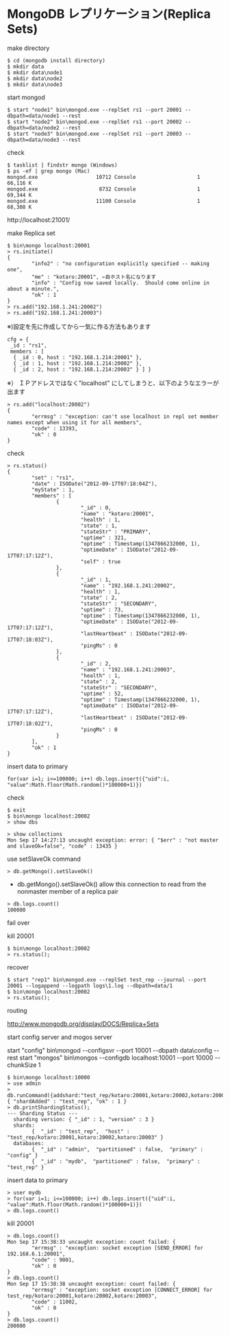 MongoDB レプリケーション(Replica Sets)
=================


make directory

```
$ cd (mongodb install directory)
$ mkdir data
$ mkdir data\node1
$ mkdir data\node2
$ mkdir data\node3
```
start mongod

```
$ start "node1" bin\mongod.exe --replSet rs1 --port 20001 --dbpath=data/node1 --rest
$ start "node2" bin\mongod.exe --replSet rs1 --port 20002 --dbpath=data/node2 --rest
$ start "node3" bin\mongod.exe --replSet rs1 --port 20003 --dbpath=data/node3 --rest
```

check

```
$ tasklist | findstr mongo (Windows)
$ ps -ef | grep mongo (Mac)
mongod.exe                   10712 Console                    1     66,116 K
mongod.exe                    8732 Console                    1     69,344 K
mongod.exe                   11100 Console                    1     68,308 K
```

http://localhost:21001/

make Replica set

```
$ bin\mongo localhost:20001
> rs.initiate()
{
        "info2" : "no configuration explicitly specified -- making one",
        "me" : "kotaro:20001", ←自ホスト名になります
        "info" : "Config now saved locally.  Should come online in about a minute.",
        "ok" : 1
}
> rs.add("192.168.1.241:20002")
> rs.add("192.168.1.241:20003")
```


※)設定を先に作成してから一気に作る方法もあります


```
cfg = {
 _id : "rs1", 
 members : [ 
  { _id : 0, host : "192.168.1.214:20001" }, 
  { _id : 1, host : "192.168.1.214:20002" }, 
  { _id : 2, host : "192.168.1.214:20003" } ] } 

```

※） ＩＰアドレスではなく"localhost" にしてしまうと、以下のようなエラーが出ます
```
> rs.add("localhost:20002")
{
        "errmsg" : "exception: can't use localhost in repl set member names except when using it for all members",
        "code" : 13393,
        "ok" : 0
}
```

check

```
> rs.status()
{
        "set" : "rs1",
        "date" : ISODate("2012-09-17T07:18:04Z"),
        "myState" : 1,
        "members" : [
                {
                        "_id" : 0,
                        "name" : "kotaro:20001",
                        "health" : 1,
                        "state" : 1,
                        "stateStr" : "PRIMARY",
                        "uptime" : 321,
                        "optime" : Timestamp(1347866232000, 1),
                        "optimeDate" : ISODate("2012-09-17T07:17:12Z"),
                        "self" : true
                },
                {
                        "_id" : 1,
                        "name" : "192.168.1.241:20002",
                        "health" : 1,
                        "state" : 2,
                        "stateStr" : "SECONDARY",
                        "uptime" : 73,
                        "optime" : Timestamp(1347866232000, 1),
                        "optimeDate" : ISODate("2012-09-17T07:17:12Z"),
                        "lastHeartbeat" : ISODate("2012-09-17T07:18:03Z"),
                        "pingMs" : 0
                },
                {
                        "_id" : 2,
                        "name" : "192.168.1.241:20003",
                        "health" : 1,
                        "state" : 2,
                        "stateStr" : "SECONDARY",
                        "uptime" : 52,
                        "optime" : Timestamp(1347866232000, 1),
                        "optimeDate" : ISODate("2012-09-17T07:17:12Z"),
                        "lastHeartbeat" : ISODate("2012-09-17T07:18:02Z"),
                        "pingMs" : 0
                }
        ],
        "ok" : 1
}
```

insert data to primary

```
for(var i=1; i<=100000; i++) db.logs.insert({"uid":i, "value":Math.floor(Math.random()*100000+1)})
```

check

```
$ exit 
$ bin\mongo localhost:20002
> show dbs
```

```
> show collections
Mon Sep 17 14:27:13 uncaught exception: error: { "$err" : "not master and slaveOk=false", "code" : 13435 }
```

use setSlaveOk command

```
> db.getMongo().setSlaveOk()
```

* db.getMongo().setSlaveOk() allow this connection to read from the nonmaster member of a replica pair

```
> db.logs.count()
100000
```

fail over

kill 20001

```
$ bin\mongo localhost:20002
> rs.status();
```
recover

```
$ start "rep1" bin\mongod.exe --replSet test_rep --journal --port 20001 --logappend --logpath logs\1.log --dbpath=data/1
$ bin\mongo localhost:20002
> rs.status();
```


routing

http://www.mongodb.org/display/DOCS/Replica+Sets


start config server and mogos server

start "config" bin\mongod --configsvr --port 10001 --dbpath data\config --rest
start "mongos" bin\mongos --configdb localhost:10001 --port 10000 --chunkSize 1

```
$ bin\mongo localhost:10000
> use admin
> db.runCommand({addshard:"test_rep/kotaro:20001,kotaro:20002,kotaro:20003"});
{ "shardAdded" : "test_rep", "ok" : 1 }
> db.printShardingStatus();
--- Sharding Status ---
  sharding version: { "_id" : 1, "version" : 3 }
  shards:
        {  "_id" : "test_rep",  "host" : "test_rep/kotaro:20001,kotaro:20002,kotaro:20003" }
  databases:
        {  "_id" : "admin",  "partitioned" : false,  "primary" : "config" }
        {  "_id" : "mydb",  "partitioned" : false,  "primary" : "test_rep" }
```


insert data to primary

```
> user mydb
> for(var i=1; i<=100000; i++) db.logs.insert({"uid":i, "value":Math.floor(Math.random()*100000+1)})
> db.logs.count()
```

kill 20001

```
> db.logs.count()
Mon Sep 17 15:38:33 uncaught exception: count failed: {
        "errmsg" : "exception: socket exception [SEND_ERROR] for 192.168.6.1:20001",
        "code" : 9001,
        "ok" : 0
}
> db.logs.count()
Mon Sep 17 15:38:38 uncaught exception: count failed: {
        "errmsg" : "exception: socket exception [CONNECT_ERROR] for test_rep/kotaro:20001,kotaro:20002,kotaro:20003",
        "code" : 11002,
        "ok" : 0
}
> db.logs.count()
200000
```
